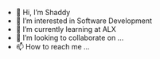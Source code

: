 - 👋 Hi, I’m Shaddy
- 👀 I’m interested in Software Development
- 🌱 I’m currently learning at ALX
- 💞️ I’m looking to collaborate on ...
- 📫 How to reach me ...
